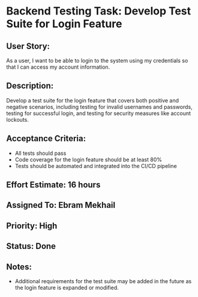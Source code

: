 # Backend Testing Task: Develop Test Suite for Login Feature

## User Story:
As a user, I want to be able to login to the system using my credentials so that I can access my account information.

## Description:
Develop a test suite for the login feature that covers both positive and negative scenarios, including testing for invalid usernames and passwords, testing for successful login, and testing for security measures like account lockouts.

## Acceptance Criteria:
- All tests should pass
- Code coverage for the login feature should be at least 80%
- Tests should be automated and integrated into the CI/CD pipeline

## Effort Estimate: 16 hours

## Assigned To: Ebram Mekhail

## Priority: High

## Status: Done
## Notes:
- Additional requirements for the test suite may be added in the future as the login feature is expanded or modified.
